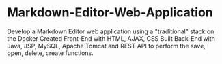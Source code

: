 # Markdown-Editor-Web-Application

Develop a Markdown Editor web application using a "traditional" stack on the Docker
Created Front-End with HTML, AJAX, CSS
Built Back-End with Java, JSP, MySQL, Apache Tomcat and REST API to perform
the save, open, delete, create functions.

